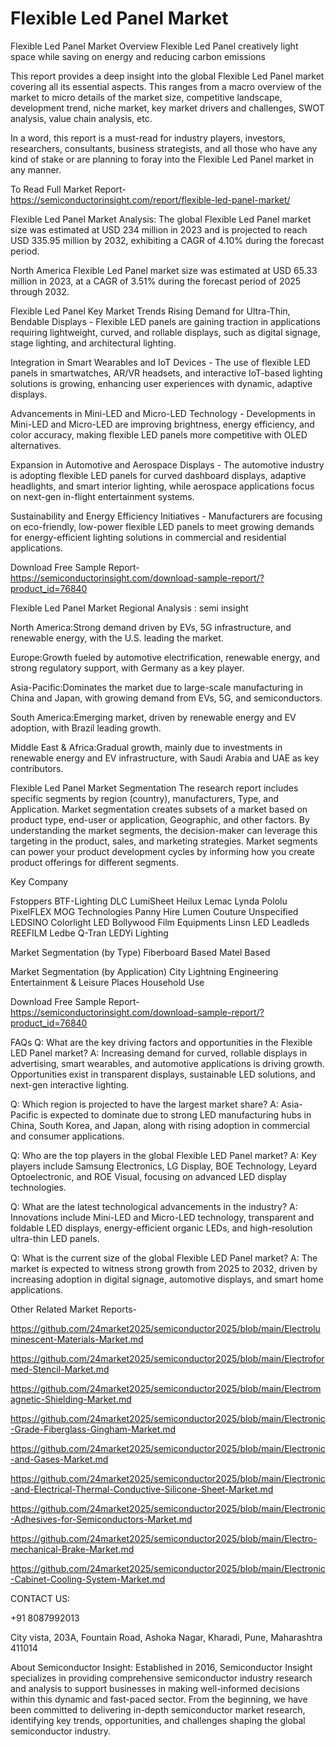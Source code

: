 <h1>Flexible Led Panel Market</h1>
Flexible Led Panel Market Overview
Flexible Led Panel creatively light space while saving on energy and reducing carbon emissions

This report provides a deep insight into the global Flexible Led Panel market covering all its essential aspects. This ranges from a macro overview of the market to micro details of the market size, competitive landscape, development trend, niche market, key market drivers and challenges, SWOT analysis, value chain analysis, etc.

In a word, this report is a must-read for industry players, investors, researchers, consultants, business strategists, and all those who have any kind of stake or are planning to foray into the Flexible Led Panel market in any manner.

To Read Full Market Report-
https://semiconductorinsight.com/report/flexible-led-panel-market/

Flexible Led Panel Market Analysis:
The global Flexible Led Panel market size was estimated at USD 234 million in 2023 and is projected to reach USD 335.95 million by 2032, exhibiting a CAGR of 4.10% during the forecast period.

North America Flexible Led Panel market size was estimated at USD 65.33 million in 2023, at a CAGR of 3.51% during the forecast period of 2025 through 2032.

Flexible Led Panel Key Market Trends
Rising Demand for Ultra-Thin, Bendable Displays - Flexible LED panels are gaining traction in applications requiring lightweight, curved, and rollable displays, such as digital signage, stage lighting, and architectural lighting.

Integration in Smart Wearables and IoT Devices - The use of flexible LED panels in smartwatches, AR/VR headsets, and interactive IoT-based lighting solutions is growing, enhancing user experiences with dynamic, adaptive displays.

Advancements in Mini-LED and Micro-LED Technology - Developments in Mini-LED and Micro-LED are improving brightness, energy efficiency, and color accuracy, making flexible LED panels more competitive with OLED alternatives.

Expansion in Automotive and Aerospace Displays - The automotive industry is adopting flexible LED panels for curved dashboard displays, adaptive headlights, and smart interior lighting, while aerospace applications focus on next-gen in-flight entertainment systems.

Sustainability and Energy Efficiency Initiatives - Manufacturers are focusing on eco-friendly, low-power flexible LED panels to meet growing demands for energy-efficient lighting solutions in commercial and residential applications.

Download Free Sample Report-
https://semiconductorinsight.com/download-sample-report/?product_id=76840

Flexible Led Panel Market Regional Analysis :
semi insight

North America:Strong demand driven by EVs, 5G infrastructure, and renewable energy, with the U.S. leading the market.

Europe:Growth fueled by automotive electrification, renewable energy, and strong regulatory support, with Germany as a key player.

Asia-Pacific:Dominates the market due to large-scale manufacturing in China and Japan, with growing demand from EVs, 5G, and semiconductors.

South America:Emerging market, driven by renewable energy and EV adoption, with Brazil leading growth.

Middle East & Africa:Gradual growth, mainly due to investments in renewable energy and EV infrastructure, with Saudi Arabia and UAE as key contributors.

Flexible Led Panel Market Segmentation
The research report includes specific segments by region (country), manufacturers, Type, and Application. Market segmentation creates subsets of a market based on product type, end-user or application, Geographic, and other factors. By understanding the market segments, the decision-maker can leverage this targeting in the product, sales, and marketing strategies. Market segments can power your product development cycles by informing how you create product offerings for different segments.

Key Company

Fstoppers
BTF-Lighting
DLC LumiSheet
Heilux
Lemac
Lynda
Pololu
PixelFLEX
MOG Technologies
Panny Hire
Lumen Couture
Unspecified
LEDSINO
Colorlight LED
Bollywood Film Equipments
Linsn LED
Leadleds
REEFILM
Ledbe
Q-Tran
LEDYi Lighting

Market Segmentation (by Type)
Fiberboard Based
Matel Based

Market Segmentation (by Application)
City Lightning Engineering
Entertainment & Leisure Places
Household Use

Download Free Sample Report-
https://semiconductorinsight.com/download-sample-report/?product_id=76840

FAQs
Q: What are the key driving factors and opportunities in the Flexible LED Panel market?
A: Increasing demand for curved, rollable displays in advertising, smart wearables, and automotive applications is driving growth. Opportunities exist in transparent displays, sustainable LED solutions, and next-gen interactive lighting.

Q: Which region is projected to have the largest market share?
A: Asia-Pacific is expected to dominate due to strong LED manufacturing hubs in China, South Korea, and Japan, along with rising adoption in commercial and consumer applications.

Q: Who are the top players in the global Flexible LED Panel market?
A: Key players include Samsung Electronics, LG Display, BOE Technology, Leyard Optoelectronic, and ROE Visual, focusing on advanced LED display technologies.

Q: What are the latest technological advancements in the industry?
A: Innovations include Mini-LED and Micro-LED technology, transparent and foldable LED displays, energy-efficient organic LEDs, and high-resolution ultra-thin LED panels.

Q: What is the current size of the global Flexible LED Panel market?
A: The market is expected to witness strong growth from 2025 to 2032, driven by increasing adoption in digital signage, automotive displays, and smart home applications.

Other Related Market Reports-

https://github.com/24market2025/semiconductor2025/blob/main/Electroluminescent-Materials-Market.md

https://github.com/24market2025/semiconductor2025/blob/main/Electroformed-Stencil-Market.md

https://github.com/24market2025/semiconductor2025/blob/main/Electromagnetic-Shielding-Market.md

https://github.com/24market2025/semiconductor2025/blob/main/Electronic-Grade-Fiberglass-Gingham-Market.md

https://github.com/24market2025/semiconductor2025/blob/main/Electronic-and-Gases-Market.md

https://github.com/24market2025/semiconductor2025/blob/main/Electronic-and-Electrical-Thermal-Conductive-Silicone-Sheet-Market.md

https://github.com/24market2025/semiconductor2025/blob/main/Electronic-Adhesives-for-Semiconductors-Market.md

https://github.com/24market2025/semiconductor2025/blob/main/Electro-mechanical-Brake-Market.md

https://github.com/24market2025/semiconductor2025/blob/main/Electronic-Cabinet-Cooling-System-Market.md

CONTACT US:

+91 8087992013

City vista, 203A, Fountain Road, Ashoka Nagar, Kharadi, Pune, Maharashtra 411014

About Semiconductor Insight:
Established in 2016, Semiconductor Insight specializes in providing comprehensive semiconductor industry research and analysis to support businesses in making well-informed decisions within this dynamic and fast-paced sector. From the beginning, we have been committed to delivering in-depth semiconductor market research, identifying key trends, opportunities, and challenges shaping the global semiconductor industry.

